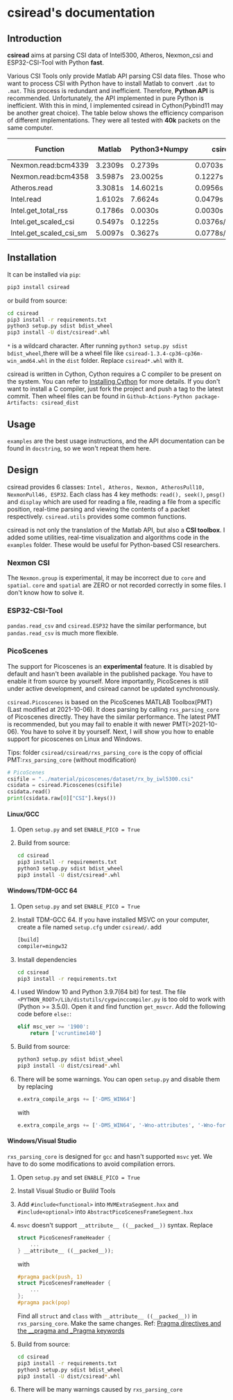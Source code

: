 # csiread's documentation

## Introduction

**csiread** aims at parsing CSI data of Intel5300, Atheros, Nexmon_csi and ESP32-CSI-Tool with Python **fast**. 

Various CSI Tools only provide Matlab API parsing CSI data files. Those who want to process CSI with Python have to install Matlab to convert `.dat` to `.mat`. This process is redundant and inefficient. Therefore, **Python API** is recommended. Unfortunately, the API implemented in pure Python is inefficient. With this in mind, I implemented csiread in Cython(Pybind11 may be another great choice). The table below shows the efficiency comparison of different implementations. They were all tested with **40k** packets on the same computer.

|        Function         | Matlab   | Python3+Numpy | csiread    | file size |
|-------------------------|----------|---------------|------------|-----------|
| Nexmon.read:bcm4339     | 3.2309s  | 0.2739s       | 0.0703s    | 44.0MB    |
| Nexmon.read:bcm4358     | 3.5987s  | 23.0025s      | 0.1227s    | 44.0MB    |
| Atheros.read            | 3.3081s  | 14.6021s      | 0.0956s    | 76.3MB    |
| Intel.read              | 1.6102s  | 7.6624s       | 0.0479s    | 21.0MB    |
| Intel.get_total_rss     | 0.1786s  | 0.0030s       | 0.0030s    |           |
| Intel.get_scaled_csi    | 0.5497s  | 0.1225s       | 0.0376s/0.0278s |      |
| Intel.get_scaled_csi_sm | 5.0097s  | 0.3627s       | 0.0778s/0.0465s |      |

## Installation

It can be installed via `pip`:

```bash
pip3 install csiread
```

or build from source:

```bash
cd csiread
pip3 install -r requirements.txt
python3 setup.py sdist bdist_wheel
pip3 install -U dist/csiread*.whl
```

`*` is a wildcard character. After running `python3 setup.py sdist bdist_wheel`,there will be a wheel file like `csiread-1.3.4-cp36-cp36m-win_amd64.whl` in the `dist` folder. Replace `csiread*.whl` with it.

csiread is written in Cython, Cython requires a C compiler to be present on the system. You can refer to [Installing Cython](https://cython.readthedocs.io/en/latest/src/quickstart/install.html) for more details. If you don't want to install a C compiler, just fork the project and push a tag to the latest commit. Then wheel files can be found in `Github-Actions-Python package-Artifacts: csiread_dist`

## Usage

`examples` are the best usage instructions, and the API documentation can be found in `docstring`, so we won't repeat them here.

## Design

csiread provides 6 classes: `Intel, Atheros, Nexmon, AtherosPull10, NexmonPull46, ESP32`. Each class has 4 key methods: `read(), seek()`, `pmsg()` and `display` which are used for reading a file, reading a file from a specific position, real-time parsing and viewing the contents of a packet respectively. `csiread.utils` provides some common functions.

csiread is not only the translation of the Matlab API, but also a **CSI toolbox**. I added some utilities, real-time visualization and algorithms code in the `examples` folder. These would be useful for Python-based CSI researchers.

### Nexmon CSI

The `Nexmon.group` is experimental, it may be incorrect due to `core` and `spatial`. `core` and `spatial` are ZERO or not recorded correctly in some files. I don't know how to solve it.

### ESP32-CSI-Tool

`pandas.read_csv` and `csiread.ESP32` have the similar performance, but `pandas.read_csv` is much more flexible.

### PicoScenes

The support for Picoscenes is an **experimental** feature. It is disabled by default and hasn't been available in the published package. You have to enable it from source by yourself. More importantly, PicoScenes is still under active development, and csiread cannot be updated synchronously.

`csiread.Picoscenes` is based on the PicoScenes MATLAB Toolbox(PMT)(Last modified at 2021-10-06). It does parsing by calling `rxs_parsing_core` of Picoscenes directly. They have the similar performance. The latest PMT is recommended, but you may fail to enable it with newer PMT(>2021-10-06). You have to solve it by yourself. Next, I will show you how to enable support for picoscenes on Linux and Windows.

Tips: folder `csiread/csiread/rxs_parsing_core` is the copy of official PMT:`rxs_parsing_core` (without modification)

```python
# PicoScenes
csifile = "../material/picoscenes/dataset/rx_by_iwl5300.csi"
csidata = csiread.Picoscenes(csifile)
csidata.read()
print(csidata.raw[0]["CSI"].keys())
```

#### Linux/GCC

1. Open `setup.py` and set `ENABLE_PICO = True`
2. Build from source:

	```bash
	cd csiread
	pip3 install -r requirements.txt
	python3 setup.py sdist bdist_wheel
	pip3 install -U dist/csiread*.whl
	```

#### Windows/TDM-GCC 64

1. Open `setup.py` and set `ENABLE_PICO = True`
2. Install TDM-GCC 64. If you have installed MSVC on your computer, create a file named `setup.cfg` under `csiread/`. add

	```txt
	[build]
	compiler=mingw32
	```

3. Install dependencies

	```bash
	cd csiread
	pip3 install -r requirements.txt
	```

4. I used Window 10 and Python 3.9.7(64 bit) for test. The file `<PYTHON_ROOT>/Lib/distutils/cygwinccompiler.py` is too old to work with (Python >= 3.5.0). Open it and find function `get_msvcr`. Add the following code before `else:`:

	```python
	elif msc_ver >= '1900':
		return ['vcruntime140']
	```

5. Build from source:

	```bash
	python3 setup.py sdist bdist_wheel
	pip3 install -U dist/csiread*.whl
	```

6. There will be some warnings. You can open `setup.py` and disable them by replacing

	```python
	e.extra_compile_args += ['-DMS_WIN64']
	```

	with

	```python
	e.extra_compile_args += ['-DMS_WIN64', '-Wno-attributes', '-Wno-format', '-Wno-format-extra-args', '-Wno-sign-compare]
	```

#### Windows/Visual Studio

`rxs_parsing_core` is designed for `gcc` and hasn't supported `msvc` yet. We have to do some modifications to avoid compilation errors.

1. Open `setup.py` and set `ENABLE_PICO = True`
2. Install Visual Studio or Bulild Tools
3. Add `#include<functional>` into `MVMExtraSegment.hxx` and `#include<optional>` into `AbstractPicoScenesFrameSegment.hxx`
4. `msvc` doesn't support `__attribute__ ((__packed__))` syntax. Replace

	```cpp
	struct PicoScenesFrameHeader {
		...
	} __attribute__ ((__packed__));
	```

	with

	```cpp
	#pragma pack(push, 1)
	struct PicoScenesFrameHeader {
		...
	};
	#pragma pack(pop)
	```

	Find all `struct` and `class` with `__attribute__ ((__packed__))` in `rxs_parsing_core`. Make the same changes. 
	Ref: [Pragma directives and the __pragma and _Pragma keywords](https://docs.microsoft.com/en-us/cpp/preprocessor/pragma-directives-and-the-pragma-keyword?view=msvc-160)

5. Build from source:

	```bash
	cd csiread
	pip3 install -r requirements.txt
	python3 setup.py sdist bdist_wheel
	pip3 install -U dist/csiread*.whl
	```

6. There will be many warnings caused by `rxs_parsing_core`
